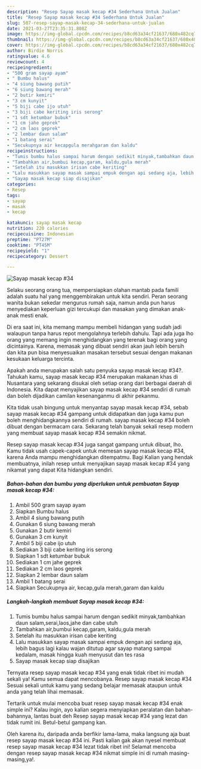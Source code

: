 ```yaml
---
description: "Resep Sayap masak kecap #34 Sederhana Untuk Jualan"
title: "Resep Sayap masak kecap #34 Sederhana Untuk Jualan"
slug: 507-resep-sayap-masak-kecap-34-sederhana-untuk-jualan
date: 2021-03-27T23:35:31.808Z
image: https://img-global.cpcdn.com/recipes/b8cd63a34cf21637/680x482cq70/sayap-masak-kecap-34-foto-resep-utama.jpg
thumbnail: https://img-global.cpcdn.com/recipes/b8cd63a34cf21637/680x482cq70/sayap-masak-kecap-34-foto-resep-utama.jpg
cover: https://img-global.cpcdn.com/recipes/b8cd63a34cf21637/680x482cq70/sayap-masak-kecap-34-foto-resep-utama.jpg
author: Birdie Norris
ratingvalue: 4.6
reviewcount: 4
recipeingredient:
- "500 gram sayap ayam"
- " Bumbu halus"
- "4 siung bawang putih"
- "6 siung bawang merah"
- "2 butir kemiri"
- "3 cm kunyit"
- "5 biji cabe ijo utuh"
- "3 biji cabe keriting iris serong"
- "1 sdt ketumbar bubuk"
- "1 cm jahe geprek"
- "2 cm laos geprek"
- "2 lembar daun salam"
- "1 batang serai"
- "Secukupnya air kecapgula merahgaram dan kaldu"
recipeinstructions:
- "Tumis bumbu halus sampai harum dengan sedikit minyak,tambahkan daun salam,serai,laos,jahe dan cabe utuh"
- "Tambahkan air,bumbui kecap,garam, kaldu,gula merah"
- "Setelah itu masukkan irisan cabe keriting"
- "Lalu masukkan sayap masak sampai empuk dengan api sedang aja, lebih bagus lagi kalau wajan ditutup agar sayap matang sampai kedalam, masak hingga kuah menyusut dan tes rasa"
- "Sayap masak kecap siap disajikan"
categories:
- Resep
tags:
- sayap
- masak
- kecap

katakunci: sayap masak kecap 
nutrition: 220 calories
recipecuisine: Indonesian
preptime: "PT27M"
cooktime: "PT45M"
recipeyield: "1"
recipecategory: Dessert

---
```



![Sayap masak kecap #34](https://img-global.cpcdn.com/recipes/b8cd63a34cf21637/680x482cq70/sayap-masak-kecap-34-foto-resep-utama.jpg)

Selaku seorang orang tua, mempersiapkan olahan mantab pada famili adalah suatu hal yang menggembirakan untuk kita sendiri. Peran seorang  wanita bukan sekedar mengurus rumah saja, namun anda pun harus menyediakan keperluan gizi tercukupi dan masakan yang dimakan anak-anak mesti enak.

Di era  saat ini, kita memang mampu membeli hidangan yang sudah jadi walaupun tanpa harus repot mengolahnya terlebih dahulu. Tapi ada juga lho orang yang memang ingin menghidangkan yang terenak bagi orang yang dicintainya. Karena, memasak yang dibuat sendiri akan jauh lebih bersih dan kita pun bisa menyesuaikan masakan tersebut sesuai dengan makanan kesukaan keluarga tercinta. 



Apakah anda merupakan salah satu penyuka sayap masak kecap #34?. Tahukah kamu, sayap masak kecap #34 merupakan makanan khas di Nusantara yang sekarang disukai oleh setiap orang dari berbagai daerah di Indonesia. Kita dapat menyajikan sayap masak kecap #34 sendiri di rumah dan boleh dijadikan camilan kesenanganmu di akhir pekanmu.

Kita tidak usah bingung untuk menyantap sayap masak kecap #34, sebab sayap masak kecap #34 gampang untuk didapatkan dan juga kamu pun boleh menghidangkannya sendiri di rumah. sayap masak kecap #34 boleh dibuat dengan bermacam cara. Sekarang telah banyak sekali resep modern yang membuat sayap masak kecap #34 semakin nikmat.

Resep sayap masak kecap #34 juga sangat gampang untuk dibuat, lho. Kamu tidak usah capek-capek untuk memesan sayap masak kecap #34, karena Anda mampu menghidangkan ditempatmu. Bagi Kalian yang hendak membuatnya, inilah resep untuk menyajikan sayap masak kecap #34 yang nikamat yang dapat Kita hidangkan sendiri.

<!--inarticleads1-->

##### Bahan-bahan dan bumbu yang diperlukan untuk pembuatan Sayap masak kecap #34:

1. Ambil 500 gram sayap ayam
1. Siapkan  Bumbu halus
1. Ambil 4 siung bawang putih
1. Gunakan 6 siung bawang merah
1. Gunakan 2 butir kemiri
1. Gunakan 3 cm kunyit
1. Ambil 5 biji cabe ijo utuh
1. Sediakan 3 biji cabe keriting iris serong
1. Siapkan 1 sdt ketumbar bubuk
1. Sediakan 1 cm jahe geprek
1. Sediakan 2 cm laos geprek
1. Siapkan 2 lembar daun salam
1. Ambil 1 batang serai
1. Siapkan Secukupnya air, kecap,gula merah,garam dan kaldu




<!--inarticleads2-->

##### Langkah-langkah membuat Sayap masak kecap #34:

1. Tumis bumbu halus sampai harum dengan sedikit minyak,tambahkan daun salam,serai,laos,jahe dan cabe utuh
1. Tambahkan air,bumbui kecap,garam, kaldu,gula merah
1. Setelah itu masukkan irisan cabe keriting
1. Lalu masukkan sayap masak sampai empuk dengan api sedang aja, lebih bagus lagi kalau wajan ditutup agar sayap matang sampai kedalam, masak hingga kuah menyusut dan tes rasa
1. Sayap masak kecap siap disajikan




Ternyata resep sayap masak kecap #34 yang enak tidak ribet ini mudah sekali ya! Kamu semua dapat mencobanya. Resep sayap masak kecap #34 Sesuai sekali untuk kamu yang sedang belajar memasak ataupun untuk anda yang telah lihai memasak.

Tertarik untuk mulai mencoba buat resep sayap masak kecap #34 enak simple ini? Kalau ingin, ayo kalian segera menyiapkan peralatan dan bahan-bahannya, lantas buat deh Resep sayap masak kecap #34 yang lezat dan tidak rumit ini. Betul-betul gampang kan. 

Oleh karena itu, daripada anda berfikir lama-lama, maka langsung aja buat resep sayap masak kecap #34 ini. Pasti kalian gak akan nyesel membuat resep sayap masak kecap #34 lezat tidak ribet ini! Selamat mencoba dengan resep sayap masak kecap #34 nikmat simple ini di rumah masing-masing,ya!.

